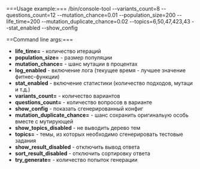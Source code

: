 ===Usage example:===
/bin/console-tool --variants_count=8 --questions_count=12 --mutation_chance=0.01 --population_size=200 --life_time=200 --mutation_duplicate_chance=0.02 --topics=6,50,47,423,43 --stat_enabled --show_config
    
==Command line args:===
* **life_time=** - количество итераций
* **population_size=** - размер популяции
* **mutation_chance=** - шанс мутации в процентах
* **log_enabled** - включение лога (текущее время - лучшее значение фитнес-функции)
* **stat_enabled** - включение статистики (количество подходов, мутаци и т.д.)
* **variants_count=** - количество вариантов
* **questions_count=** - количество вопросов в варианте
* **show_config** - показать сгенерированный конфиг
* **mutation_duplicate_chance=** - шанс сохранить оригинальую особь вместе с мутирующей
* **show_topics_disabled** - не выводить дерево тем
* **topics=** - темы, из которых необходимо сгенерировать тестовые задания
* **show_result_disabled** - отключить вывод ответа
* **sort_result_disabled** - отключить сортировку ответа
* **try_generate=** - количество попыток генерации
